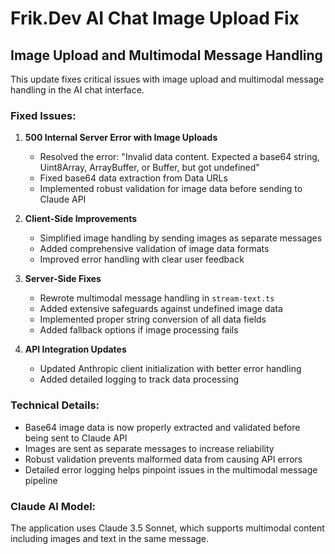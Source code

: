 # Frik.Dev AI Chat Image Upload Fix

## Image Upload and Multimodal Message Handling

This update fixes critical issues with image upload and multimodal message handling in the AI chat interface.

### Fixed Issues:

1. **500 Internal Server Error with Image Uploads**
   - Resolved the error: "Invalid data content. Expected a base64 string, Uint8Array, ArrayBuffer, or Buffer, but got undefined"
   - Fixed base64 data extraction from Data URLs
   - Implemented robust validation for image data before sending to Claude API

2. **Client-Side Improvements**
   - Simplified image handling by sending images as separate messages
   - Added comprehensive validation of image data formats
   - Improved error handling with clear user feedback

3. **Server-Side Fixes**
   - Rewrote multimodal message handling in `stream-text.ts` 
   - Added extensive safeguards against undefined image data
   - Implemented proper string conversion of all data fields
   - Added fallback options if image processing fails

4. **API Integration Updates**
   - Updated Anthropic client initialization with better error handling
   - Added detailed logging to track data processing

### Technical Details:

- Base64 image data is now properly extracted and validated before being sent to Claude API
- Images are sent as separate messages to increase reliability
- Robust validation prevents malformed data from causing API errors
- Detailed error logging helps pinpoint issues in the multimodal message pipeline

### Claude AI Model:

The application uses Claude 3.5 Sonnet, which supports multimodal content including images and text in the same message.
